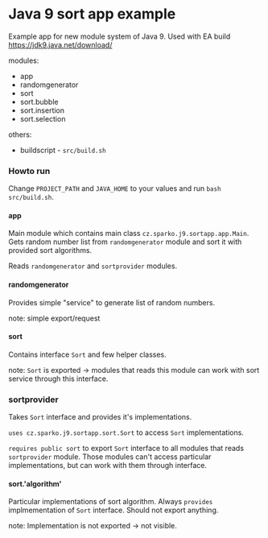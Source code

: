 # Java 9 sort app example

Example app for new module system of Java 9. Used with EA build https://jdk9.java.net/download/

modules:
 * app
 * randomgenerator
 * sort
 * sort.bubble
 * sort.insertion
 * sort.selection

others:
 * buildscript - `src/build.sh`


### Howto run
Change `PROJECT_PATH` and `JAVA_HOME` to your values and run `bash src/build.sh`.

#### app
Main module which contains main class `cz.sparko.j9.sortapp.app.Main`. Gets random number list from `randomgenerator` module and sort it with provided sort algorithms.

Reads `randomgenerator` and `sortprovider` modules.


#### randomgenerator
Provides simple "service" to generate list of random numbers.

note: simple export/request


#### sort
Contains interface `Sort` and few helper classes.

note: `Sort` is exported -> modules that reads this module can work with sort service through this interface.


### sortprovider
Takes `Sort` interface and provides it's implementations.

`uses cz.sparko.j9.sortapp.sort.Sort` to access `Sort` implementations.

`requires public sort` to export `Sort` interface to all modules that reads `sortprovider` module. Those modules can't access particular implementations, but can work with them through interface. 


#### sort.'algorithm'
Particular implementations of sort algorithm. Always `provides` implmementation of `Sort` interface. Should not export anything.

note: Implementation is not exported -> not visible.